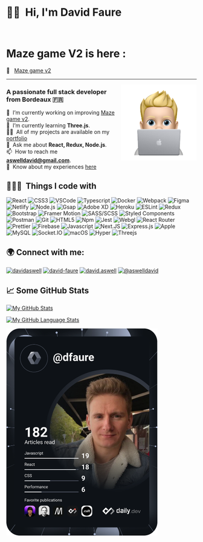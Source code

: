 # 👋🏼 &nbsp;<b>Hi, I'm David Faure</b>
<br>

<h1 align="left">Maze game V2 is here :</h1>

🧩 &nbsp; [Maze game v2](https://aswell-amazegame.netlify.app/)

<hr />

<img align="right" src="https://github.com/davidfaure/davidfaure/blob/master/memoji.png" width="200"/>

<h3 align="left">A passionate full stack developer from Bordeaux 🇫🇷</h3>

 🔭 &nbsp;I’m currently working on improving [Maze game v2](https://github.com/davidfaure/maze-game).\
 🌱 &nbsp;I’m currently learning **Three.js**.\
 👨‍💻 &nbsp;All of my projects are available on my [portfolio](http://davidfaure.eu/)\
 💬 &nbsp;Ask me about **React, Redux, Node.js**.\
 📫 &nbsp;How to reach me **aswelldavid@gmail.com**.\
 📄 &nbsp;Know about my experiences [here](https://www.linkedin.com/in/david-faure/)
 
<h2>👨🏻‍💻 &nbsp;Things I code with</h2>
<p> 
  <img alt="React" src="https://img.shields.io/badge/-React-1572B6?style=flat-square&logo=react&logoColor=white" />
  <img alt="CSS3" src="https://img.shields.io/badge/-CSS3-1572B6?style=flat-square&logo=css3&logoColor=white" />
  <img alt="VSCode" src="https://img.shields.io/badge/-Visual_Studio_Code-0078D4?style=flat-square&logo=visual%20studio%20code&logoColor=white" />
  <img alt="Typescript" src="https://img.shields.io/badge/TypeScript-007ACC?style=flat-square&logo=typescript&logoColor=white" />
  <img alt="Docker" src="https://img.shields.io/badge/-Docker-0195D1??style=flat-square&logo=docker&logoColor=white" />
  <img alt="Webpack" src="https://img.shields.io/badge/-Webpack-8DD6F9?style=flat-square&logo=webpack&logoColor=white" />
  <img alt="Figma" src="https://img.shields.io/badge/-Figma-0AC47D?style=flat-square&logo=figma&logoColor=white" />
  <img alt="Netlify" src="https://img.shields.io/badge/-Netlify-00C7B7?style=flat-square&logo=netlify&logoColor=white" />
  <img alt="Node.js" src="https://img.shields.io/badge/Node.js-43853D?style=flat-square&logo=node.js&logoColor=white" />
  <img alt="Gsap" src="https://img.shields.io/badge/Gsap-88CE02?style=flat-square&logo=greensock&logoColor=black" />
  <img alt="Adobe XD" src="https://img.shields.io/badge/Adobe%20XD-460034?style=flat-square&logo=AdobeXD&logoColor=white" />
  <img alt="Heroku" src="https://img.shields.io/badge/Heroku-430098?style=flat-square&logo=heroku&logoColor=white" />
  <img alt="ESLint" src="https://img.shields.io/badge/-ESLint-4B32C3?style=flat-square&logo=eslint&logoColor=white" />
  <img alt="Redux" src="https://img.shields.io/badge/-Redux-764ABC?style=flat-square&logo=redux&logoColor=white" />
  <img alt="Bootstrap" src="https://img.shields.io/badge/-Bootstrap-7952B3?style=flat-square&logo=Bootstrap&logoColor=white" />
  <img alt="Framer Motion" src="https://img.shields.io/badge/Framer%20Motion-820CFF?style=flat-square&logo=Framer&logoColor=white" />
  <img alt="SASS/SCSS" src="https://img.shields.io/badge/-SASS/SCSS-CC6699?style=flat-square&logo=sass&logoColor=white" />
  <img alt="Styled Components" src="https://img.shields.io/badge/-Styled_Components-db7092?style=flat-square&logo=styled-components&logoColor=white" />
  <img alt="Postman" src="https://img.shields.io/badge/-Postman-FF6C37?style=flat-square&logo=postman&logoColor=white" />
  <img alt="Git" src="https://img.shields.io/badge/-Git-F05032?style=flat-square&logo=git&logoColor=white" />
  <img alt="HTML5" src="https://img.shields.io/badge/-HTML5-E34F26?style=flat-square&logo=html5&logoColor=white" />
  <img alt="Npm" src="https://img.shields.io/badge/-NPM-CB3837?style=flat-square&logo=npm&logoColor=white" />
  <img alt="Jest" src="https://img.shields.io/badge/Jest-C21325?style=flat-square&logo=Jest&logoColor=white" />
  <img alt="Webgl" src="https://img.shields.io/badge/-WebGL-990000?style=flat-square&logo=webgl&logoColor=white" />
  <img alt="React Router" src="https://img.shields.io/badge/-React_Router-CA4245?style=flat-square&logo=react-router&logoColor=white" />
  <img alt="Prettier" src="https://img.shields.io/badge/-Prettier-F7B93E?style=flat-square&logo=prettier&logoColor=white" />
  <img alt="Firebase" src="https://img.shields.io/badge/-Firebase-ffca28?style=flat-square&logo=firebase&logoColor=white" />
  <img alt="Javascript" src="https://img.shields.io/badge/-JavaScript-F7DF1E?style=flat-square&logo=javascript&logoColor=black" />
  <img alt="Next.JS" src="https://img.shields.io/badge/-Next.JS-FFFFFF?style=flat-square&logo=Next.js&logoColor=black" />
  <img alt="Express.js" src="https://img.shields.io/badge/Express.js-FFFFFF?style=flat-square&logo=Express&logoColor=black" />
  <img alt="Apple" src="https://img.shields.io/badge/-Macbook%20Pro-000000?style=square-flat&logo=Apple&logoColor=white" />
  <img alt="MySQL" src="https://img.shields.io/badge/MySQL-00000F?style=flat-square&logo=mysql&logoColor=white" />
  <img alt="Socket.IO" src="https://img.shields.io/badge/-Socket.IO-010101?style=square-flat&logo=Socket.io&logoColor=white" />
  <img alt="macOS" src="https://img.shields.io/badge/-macOS-000000?style=square-flat&logo=macOS&logoColor=white" />
  <img alt="Hyper" src="https://img.shields.io/badge/-Hyper%20X-000000?style=square-flat&logo=Hyper&logoColor=white" />
  <img alt="Threejs" src="https://img.shields.io/badge/-ThreeJS-000000?style=flat-square&logo=threedotjs&logoColor=white" />
</p>

<h2 align="left">🌍 Connect with me:</h2>
<p align="left">
<a href="https://twitter.com/davidaswell" target="blank"><img align="center" src="https://raw.githubusercontent.com/rahuldkjain/github-profile-readme-generator/master/src/images/icons/Social/twitter.svg" alt="davidaswell" height="30" width="40" /></a>
<a href="https://linkedin.com/in/david-faure" target="blank"><img align="center" src="https://raw.githubusercontent.com/rahuldkjain/github-profile-readme-generator/master/src/images/icons/Social/linked-in-alt.svg" alt="david-faure" height="30" width="40" /></a>
<a href="https://instagram.com/david.aswell" target="blank"><img align="center" src="https://raw.githubusercontent.com/rahuldkjain/github-profile-readme-generator/master/src/images/icons/Social/instagram.svg" alt="david.aswell" height="30" width="40" /></a>
<a href="https://medium.com/@aswelldavid" target="blank"><img align="center" src="https://raw.githubusercontent.com/rahuldkjain/github-profile-readme-generator/master/src/images/icons/Social/medium.svg" alt="@aswelldavid" height="30" width="40" /></a>
</p>

<h2 align="left">📈 Some GitHub Stats</h2>
          
[![My GitHub Stats](https://github-readme-stats.vercel.app/api/?username=davidfaure&&show_icons=true&theme=dracula&showicons=true)]()

[![My GitHub Language Stats](https://github-readme-stats.vercel.app/api/top-langs/?username=davidfaure&langs_count=5&theme=dracula)]()

<a href="https://app.daily.dev/dfaure"><img src="https://github.com/davidfaure/davidfaure/blob/master/devcard.svg" width="400" alt="David Faure's Dev Card"/></a>




